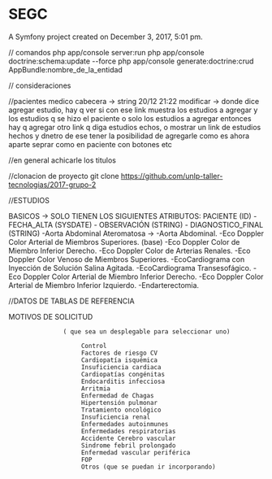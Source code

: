 SEGC
====

A Symfony project created on December 3, 2017, 5:01 pm.

// comandos
php app/console server:run
php app/console doctrine:schema:update --force
php app/console generate:doctrine:crud AppBundle:nombre_de_la_entidad


// consideraciones

//pacientes
medico cabecera  -> string
20/12 21:22 modificar -> donde dice agregar estudio, hay q ver si con ese link muestra los estudios a agregar y los estudios q se hizo el paciente o solo los estudios a agregar entonces hay q agregar otro link q diga estudios echos,
o mostrar un link de estudios hechos y dnetro de ese tener la posibilidad de agregarle como es ahora
aparte seprar como en paciente con botones etc

//en general
achicarle los titulos

//clonacion de proyecto
git clone https://github.com/unlp-taller-tecnologias/2017-grupo-2


//ESTUDIOS

BASICOS -> SOLO TIENEN LOS SIGUIENTES ATRIBUTOS: PACIENTE (ID) - FECHA_ALTA (SYSDATE) - OBSERVACIÓN (STRING) - DIAGNOSTICO_FINAL (STRING)
-Aorta Abdominal Ateromatosa  ->
-Aorta Abdominal.
-Eco Doppler Color Arterial de Miembros Superiores. (base)
-Eco Doppler Color de Miembro Inferior Derecho.
-Eco Doppler Color de Arterias Renales.
-Eco Doppler Color Venoso de Miembros Superiores.
-EcoCardiograma con Inyección de Solución Salina Agitada.
-EcoCardiograma Transesofágico.
-Eco Doppler Color Arterial de Miembro Inferior Derecho.
-Eco Doppler Color Arterial de Miembro Inferior Izquierdo.
-Endarterectomia.


//DATOS DE TABLAS DE REFERENCIA

MOTIVOS DE SOLICITUD

                   ( que sea un desplegable para seleccionar uno)                     

                        Control
                        Factores de riesgo CV
                        Cardiopatía isquémica
                        Insuficiencia cardiaca
                        Cardiopatías congénitas
                        Endocarditis infecciosa
                        Arritmia
                        Enfermedad de Chagas
                        Hipertensión pulmonar
                        Tratamiento oncológico
                        Insuficiencia renal
                        Enfermedades autoinmunes
                        Enfermedades respiratorias
                        Accidente Cerebro vascular
                        Sindrome febril prolongado
                        Enfermedad vascular periférica
                        FOP
                        Otros (que se puedan ir incorporando)
